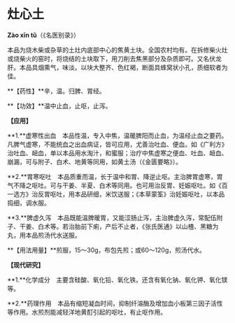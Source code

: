 # 灶心土

**Zào xīn tǔ**（《名医别录》）

本品为烧木柴或杂草的土灶内底部中心的焦黄土块。全国农村均有。在拆修柴火灶或烧柴火的窑时，将烧结的土块取下，用刀削去焦黑部分及杂质即可。又名伏龙肝。本品具烟熏气，味淡。以块大整齐、色红褐，断面具蜂窝状小孔，质细软者为佳。

**【药性】**辛，温。归脾、胃经。

**【功效】**温中止血，止呕，止泻。

**【应用】**

**1.**虚寒性出血　本品性温，专入中焦，温暖脾阳而止血，为温经止血之要药。凡脾气虚寒，不能统血之出血病证，皆可应用，尤善治吐血、便血。如《广利方》治吐血、衄血，单以本品用水淘汁，和蜜服；治疗中焦虚寒之便血、吐血、衄血、崩漏，可与附子、白术、地黄等同用，如黄土汤（《金匮要略》）。

**2.**胃寒呕吐　本品质重而温，长于温中和胃、降逆止呕。主治脾胃虚寒，胃气不降之呕吐。可与干姜、半夏、白术等同用。也可用治反胃、妊娠呕吐。如《百一选方》治反胃呕吐，用本品研细，米饮送服；《本草蒙筌》治妊娠呕吐，以本品捣细，调水服。

**3.**脾虚久泻　本品既能温脾暖胃，又能涩肠止泻，主治脾虚久泻，常配伍附子、干姜、白术等。若治胎前下痢，产后不止者，《张氏医通》以山楂、黑糖为丸，用本品煎汤代水送服。

**【用法用量】**煎服，15～30g，布包先煎；或60～120g，煎汤代水。

**【现代研究】**

**1.**化学成分　主要含硅酸、氧化铅、氧化铁。还含有氧化钠、氧化钾、氧化镁等。

**2.**药理作用　本品有缩短凝血时间，抑制纤溶酶及增加血小板第三因子活性等作用。水煎剂能减轻洋地黄酊引起的呕吐，有止呕作用。